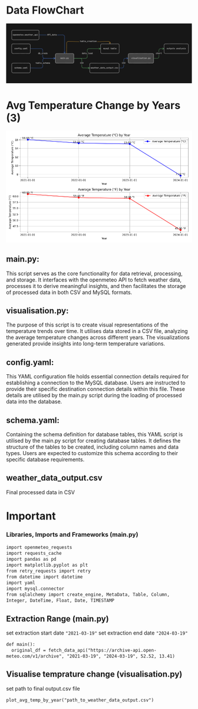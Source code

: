 # Data FlowChart
![Workflow](workflow.png)

# Avg Temperature Change by Years (3)
![Workflow](tempchange.png)

## main.py:
This script serves as the core functionality for data retrieval, processing, and storage. It interfaces with the openmeteo API to fetch weather data, processes it to derive meaningful insights, and then facilitates the storage of processed data in both CSV and MySQL formats.

## visualisation.py:
The purpose of this script is to create visual representations of the temperature trends over time. It utilises data stored in a CSV file, analyzing the average temperature changes across different years. The visualizations generated provide insights into long-term temperature variations.

## config.yaml:
This YAML configuration file holds essential connection details required for establishing a connection to the MySQL database. Users are instructed to provide their specific destination connection details within this file. These details are utilised by the main.py script during the loading of processed data into the database.

## schema.yaml:
Containing the schema definition for database tables, this YAML script is utilised by the main.py script for creating database tables. It defines the structure of the tables to be created, including column names and data types. Users are expected to customize this schema according to their specific database requirements.

## weather_data_output.csv
Final processed data in CSV

# Important
### Libraries, Imports and Frameworks (main.py)
  ```
  import openmeteo_requests
  import requests_cache
  import pandas as pd 
  import matplotlib.pyplot as plt
  from retry_requests import retry
  from datetime import datetime
  import yaml
  import mysql.connector
  from sqlalchemy import create_engine, MetaData, Table, Column, Integer, DateTime, Float, Date, TIMESTAMP
  ```
## Extraction Range (main.py)
set extraction start date ```"2021-03-19"```
set extraction end date ```"2024-03-19"```
  ```
  def main():
    original_df = fetch_data_api("https://archive-api.open-meteo.com/v1/archive", "2021-03-19", "2024-03-19", 52.52, 13.41)
  ```
## Visualise temprature change (visualisation.py)
set path to final output.csv file
  ```
  plot_avg_temp_by_year("path_to_weather_data_output.csv")
  ```

  
